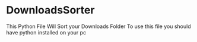 # DownloadsSorter
This Python File Will Sort your Downloads Folder
To use this file you should have python installed on your pc 
